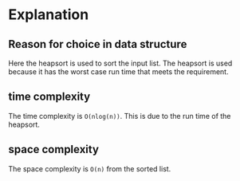 # Explanation

## Reason for choice in data structure

Here the heapsort is used to sort the input list. The heapsort is used because it has the worst case run time that meets the requirement.

## time complexity

The time complexity is `O(nlog(n))`. This is due to the run time of the heapsort.

## space complexity

The space complexity is `O(n)` from the sorted list.